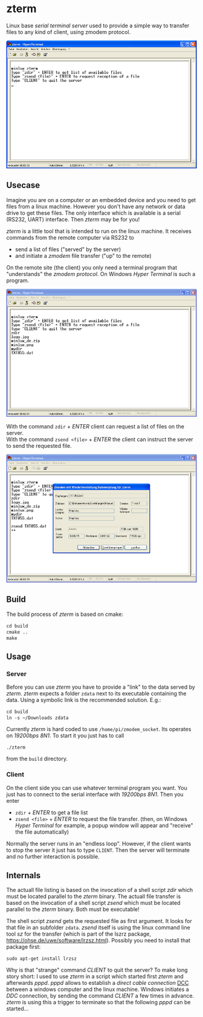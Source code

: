 # zterm
Linux base *serial terminal server* used to provide a simple way to transfer files to any kind of client, using zmodem protocol.

![Hypter Terminal](doc/greetings.png)

## Usecase
Imagine you are on a computer or an embedded device and you need to get files from a linux machine. However you don't have any network or data drive to get these files. The only interface which is available is a serial (RS232, UART) interface. Then *zterm* may be for you!

*zterm* is a little tool that is intended to run on the linux machine. It receives commands from the remote computer via RS232 to
- send a list of files ("served" by the server)
- and initiate a *zmodem* file transfer ("up" to the remote)

On the remote site (the client) you only need a terminal program that "understands" the *zmodem protocol*. On Windows *Hyper Terminal* is such a program.

![Hypter Terminal](doc/zdir.png)

With the command `zdir` + *ENTER* client can request a list of files on the server.\
With the command `zsend <file>` + *ENTER* the client can instruct the server to send the requested file.

![Hypter Terminal](doc/zsend.png)



## Build
The build process of *zterm* is based on cmake:
```
cd build
cmake ..
make
```

## Usage
### Server
Before you can use *zterm* you have to provide a "link" to the data served by *zterm*. *zterm* expects a folder `zdata` next to its executable containing the data. Using a symbolic link is the recommended solution. E.g.:
```
cd build
ln -s ~/Downloads zdata
```

Currently *zterm* is hard coded to use `/home/pi/zmodem_socket`. Its operates on *19200bps 8N1*. To start it you just has to call
```
./zterm
```
from the `build` directory.

### Client
On the client side you can use whatever terminal program you want. You just has to connect to the serial interface with *19200bps 8N1*. Then you enter
- `zdir` + *ENTER* to get a file list
- `zsend <file>` + *ENTER* to request the file transfer. (then, on Windows *Hyper Terminal* for example, a popup window will appear and "receive" the file automatically)

Normally the server runs in an "endless loop". However, if the client wants to stop the server it just has to type `CLIENT`. Then the server will terminate and no further interaction is possible.


## Internals
The actuall file listing is based on the invocation of a shell script *zdir* which must be located parallel to the *zterm* binary. The actuall file transfer is based on the invocation of a shell script *zsend* which must be located parallel to the *zterm* binary. Both must be executable!

The shell script *zsend* gets the requested file as first argument. It looks for that file in an subfolder `zdata`. *zsend* itself is using the linux command line tool *sz* for the transfer (which is part of the lszrz package, https://ohse.de/uwe/software/lrzsz.html). Possibly you need to install that package first:
```
sudo apt-get install lrzsz
```

Why is that "strange" command *CLIENT* to quit the server? To make long story short: I used to use *zterm* in a script which started first *zterm* and afterwards *pppd*. *pppd* allows to establish a *direct cable connection* [DCC](https://en.wikipedia.org/wiki/Direct_cable_connection) between a windows computer and the linux machine. Windows initiates a *DDC* connection, by sending the command *CLIENT* a few times in advance. *zterm* is using this a trigger to terminate so that the following *pppd* can be started...
